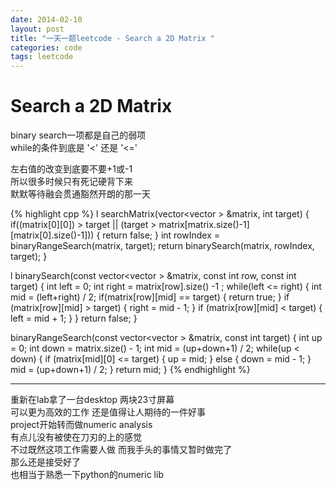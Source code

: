 ```yaml
---
date: 2014-02-10
layout: post
title: "一天一题leetcode - Search a 2D Matrix "
categories: code
tags: leetcode
---
```


# Search a 2D Matrix 
binary search一项都是自己的弱项   
while的条件到底是 '<' 还是 '<='   
<!--more-->
左右值的改变到底要不要+1或-1   
所以很多时候只有死记硬背下来   
默默等待融会贯通豁然开朗的那一天   

{% highlight cpp %}
l searchMatrix(vector<vector<int> > &matrix, int target) {
 if((matrix[0][0]) > target || 
    (target > matrix[matrix.size()-1][matrix[0].size()-1])) {
        return false;
    }
    int rowIndex = binaryRangeSearch(matrix, target);
    return binarySearch(matrix, rowIndex, target);
}

l binarySearch(const vector<vector<int> > &matrix,
                  const int row, const int target) {
    int left = 0;
    int right = matrix[row].size() -1 ;
    while(left <= right) {
        int mid = (left+right) / 2;
        if(matrix[row][mid] == target) {
            return true;
        }
     if (matrix[row][mid] > target) {
            right = mid - 1;
        }
        if (matrix[row][mid] < target) {
            left = mid + 1;
        }
    }
    return false;
}

 binaryRangeSearch(const vector<vector<int> > &matrix, 
                      const int target) {
    int up = 0;
    int down = matrix.size() - 1;
    int mid = (up+down+1) / 2;
    while(up < down) {
        if (matrix[mid][0] <= target) {
            up = mid;
        } else {
            down = mid - 1;
        }
        mid = (up+down+1) / 2;
    }
    return mid;
}
{% endhighlight %}

---
重新在lab拿了一台desktop 两块23寸屏幕   
可以更为高效的工作 还是值得让人期待的一件好事   
project开始转而做numeric analysis   
有点儿没有被使在刀刃的上的感觉   
不过既然这项工作需要人做 而我手头的事情又暂时做完了   
那么还是接受好了   
也相当于熟悉一下python的numeric lib   